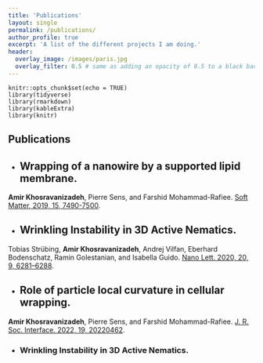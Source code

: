 ```yaml
---
title: 'Publications'
layout: single
permalink: /publications/
author_profile: true
excerpt: 'A list of the different projects I am doing.'
header:
  overlay_image: /images/paris.jpg
  overlay_filter: 0.5 # same as adding an opacity of 0.5 to a black background
---
```


```{r setup, include=FALSE}
knitr::opts_chunk$set(echo = TRUE)
library(tidyverse)
library(rmarkdown)
library(kableExtra)
library(knitr)
```

<style>
.kable_wrapper {
  border: hidden;
}
</style>
  
## Publications

- <h2>Wrapping of a nanowire by a supported lipid membrane.</h2>
**Amir Khosravanizadeh**,   Pierre Sens,  and  Farshid Mohammad-Rafiee. [Soft Matter, 2019, 15, 7490-7500](https://pubs.rsc.org/en/content/articlelanding/2019/SM/C9SM00618D).

- <h2>Wrinkling Instability in 3D Active Nematics.</h2>
Tobias Strübing, **Amir Khosravanizadeh**, Andrej Vilfan, Eberhard Bodenschatz, Ramin Golestanian, and Isabella Guido. [Nano Lett. 2020, 20, 9, 6281–6288](https://pubs.acs.org/doi/10.1021/acs.nanolett.0c01546).

- <h2>Role of particle local curvature in cellular wrapping.</h2>
**Amir Khosravanizadeh**,   Pierre Sens,  and  Farshid Mohammad-Rafiee. [J. R. Soc. Interface. 2022, 19, 20220462](https://royalsocietypublishing.org/doi/10.1098/rsif.2022.0462).
- <h3>Wrinkling Instability in 3D Active Nematics.</h3> <br/>

  

